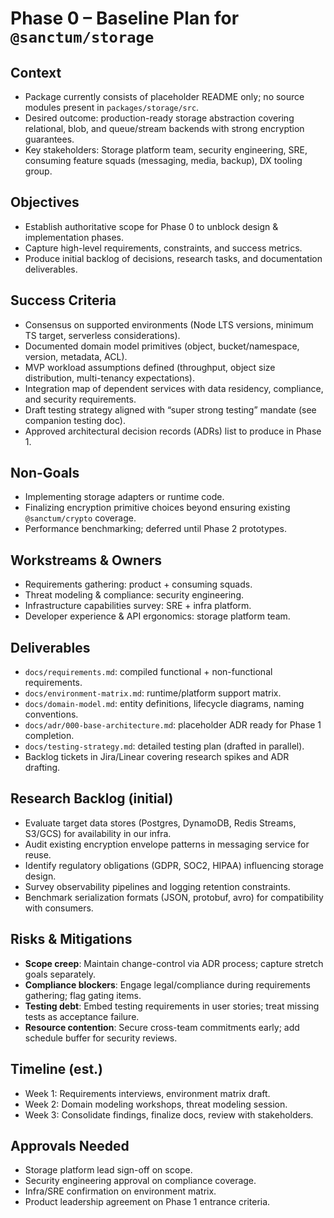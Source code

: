 # Phase 0 – Baseline Plan for `@sanctum/storage`

## Context
- Package currently consists of placeholder README only; no source modules present in `packages/storage/src`.
- Desired outcome: production-ready storage abstraction covering relational, blob, and queue/stream backends with strong encryption guarantees.
- Key stakeholders: Storage platform team, security engineering, SRE, consuming feature squads (messaging, media, backup), DX tooling group.

## Objectives
- Establish authoritative scope for Phase 0 to unblock design & implementation phases.
- Capture high-level requirements, constraints, and success metrics.
- Produce initial backlog of decisions, research tasks, and documentation deliverables.

## Success Criteria
- Consensus on supported environments (Node LTS versions, minimum TS target, serverless considerations).
- Documented domain model primitives (object, bucket/namespace, version, metadata, ACL).
- MVP workload assumptions defined (throughput, object size distribution, multi-tenancy expectations).
- Integration map of dependent services with data residency, compliance, and security requirements.
- Draft testing strategy aligned with “super strong testing” mandate (see companion testing doc).
- Approved architectural decision records (ADRs) list to produce in Phase 1.

## Non-Goals
- Implementing storage adapters or runtime code.
- Finalizing encryption primitive choices beyond ensuring existing `@sanctum/crypto` coverage.
- Performance benchmarking; deferred until Phase 2 prototypes.

## Workstreams & Owners
- Requirements gathering: product + consuming squads.
- Threat modeling & compliance: security engineering.
- Infrastructure capabilities survey: SRE + infra platform.
- Developer experience & API ergonomics: storage platform team.

## Deliverables
- `docs/requirements.md`: compiled functional + non-functional requirements.
- `docs/environment-matrix.md`: runtime/platform support matrix.
- `docs/domain-model.md`: entity definitions, lifecycle diagrams, naming conventions.
- `docs/adr/000-base-architecture.md`: placeholder ADR ready for Phase 1 completion.
- `docs/testing-strategy.md`: detailed testing plan (drafted in parallel).
- Backlog tickets in Jira/Linear covering research spikes and ADR drafting.

## Research Backlog (initial)
- Evaluate target data stores (Postgres, DynamoDB, Redis Streams, S3/GCS) for availability in our infra.
- Audit existing encryption envelope patterns in messaging service for reuse.
- Identify regulatory obligations (GDPR, SOC2, HIPAA) influencing storage design.
- Survey observability pipelines and logging retention constraints.
- Benchmark serialization formats (JSON, protobuf, avro) for compatibility with consumers.

## Risks & Mitigations
- **Scope creep**: Maintain change-control via ADR process; capture stretch goals separately.
- **Compliance blockers**: Engage legal/compliance during requirements gathering; flag gating items.
- **Testing debt**: Embed testing requirements in user stories; treat missing tests as acceptance failure.
- **Resource contention**: Secure cross-team commitments early; add schedule buffer for security reviews.

## Timeline (est.)
- Week 1: Requirements interviews, environment matrix draft.
- Week 2: Domain modeling workshops, threat modeling session.
- Week 3: Consolidate findings, finalize docs, review with stakeholders.

## Approvals Needed
- Storage platform lead sign-off on scope.
- Security engineering approval on compliance coverage.
- Infra/SRE confirmation on environment matrix.
- Product leadership agreement on Phase 1 entrance criteria.


